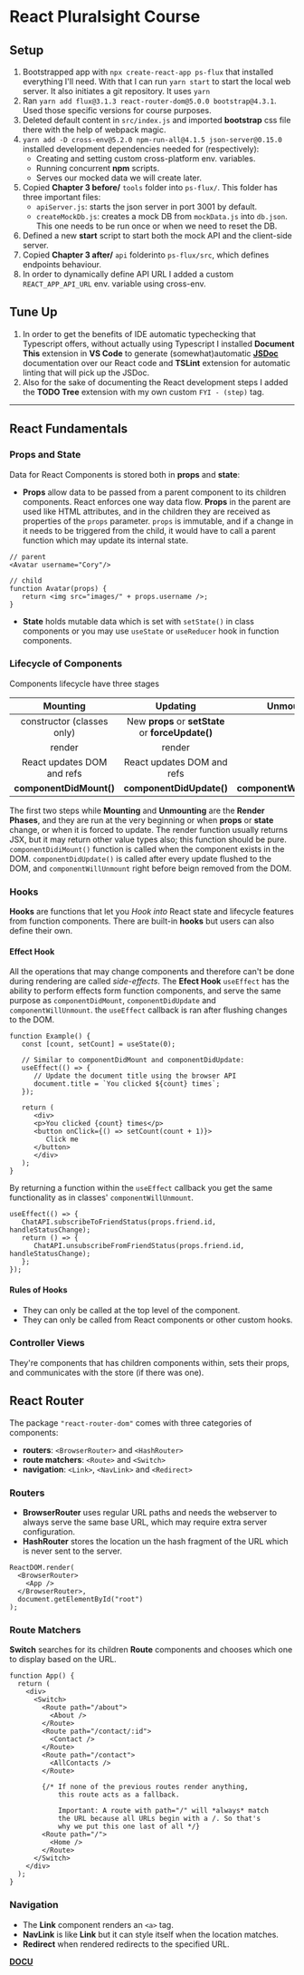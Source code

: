 # React Pluralsight Course
## Setup
1. Bootstrapped app with `npx create-react-app ps-flux` that installed everything I'll need. With that I can run `yarn start` to start the local web server. It also initiates a git repository. It uses `yarn`
2. Ran `yarn add flux@3.1.3 react-router-dom@5.0.0 bootstrap@4.3.1`. Used those specific versions for course purposes.
3. Deleted default content in `src/index.js` and imported **bootstrap** css file there with the help of webpack magic.
4. `yarn add -D cross-env@5.2.0 npm-run-all@4.1.5 json-server@0.15.0` installed development dependencies needed for (respectively):
   - Creating and setting custom cross-platform env. variables.
   - Running concurrent **npm** scripts.
   - Serves our mocked data we will create later.
5. Copied **Chapter 3 before/** `tools` folder into `ps-flux/`. This folder has three important files:
   - `apiServer.js`: starts the json server in port 3001 by default.
   - `createMockDb.js`: creates a mock DB from `mockData.js` into `db.json`. This one needs to be run once or when we need to reset the DB.
6. Defined a new **start** script to start both the mock API and the client-side server.
7. Copied **Chapter 3 after/** `api` folderinto `ps-flux/src`, which defines endpoints behaviour.
8. In order to dynamically define API URL I added a custom `REACT_APP_API_URL` env. variable using cross-env.
## Tune Up
1. In order to get the benefits of IDE automatic typechecking that Typescript offers, without actually using Typescript I installed **Document This** extension in **VS Code** to generate (somewhat)automatic [**JSDoc**](https://jsdoc.app/) documentation over our React code and **TSLint** extension for automatic linting that will pick up the JSDoc.
2. Also for the sake of documenting the React development steps I added the **TODO Tree** extension with my own custom `FYI - (step)` tag.
----------------------------------
## React Fundamentals
### Props and State
Data for React Components is stored both in **props** and **state**:
   - **Props** allow data to be passed from a parent component to its children components. React enforces one way data flow. **Props** in the parent are used like HTML attributes, and in the children they are received as properties of the `props` parameter. `props` is immutable, and if a change in it needs to be triggered from the child, it would have to call a parent function which may update its internal state.
   ```
   // parent
   <Avatar username="Cory"/>
   ```
   ```
   // child
   function Avatar(props) {
      return <img src="images/" + props.username />;
   }
   ```
   - **State** holds mutable data which is set with `setState()` in class components or you may use `useState` or `useReducer` hook in function components.
### Lifecycle of Components
Components lifecycle have three stages

| Mounting                   | Updating                                           | Unmounting                 |
| :------------------------: |:--------------------------------------------------:| :-------------------------:|
| constructor (classes only) | New **props** or **setState** or **forceUpdate()** |                            |
| render                     | render                                             |                            |
| React updates DOM and refs | React updates DOM and refs                         |                            |
| **componentDidMount()**    | **componentDidUpdate()**                           | **componentWillUnmount()** |

The first two steps while **Mounting** and **Unmounting** are the **Render Phases**, and they are run at the very beginning or when **props** or **state** change, or when it is forced to update. The render function usually returns JSX, but it may return other value types also; this function should be pure.
`componentDidiMount()` function is called when the component exists in the DOM. `componentDidUpdate()` is called after every update flushed to the DOM, and `componentWillUnmount` right before beign removed from the DOM.

### Hooks
**Hooks** are functions that let you _Hook into_ React state and lifecycle features from function components. There are built-in **hooks** but users can also define their own.
#### Effect Hook
All the operations that may change components and therefore can't be done during rendering are called _side-effects_. The **Efect Hook** `useEffect` has the ability to perform effects form function components, and serve the same purpose as `componentDidMount`, `componentDidUpdate` and `componentWillUnmount`. the `useEffect` callback is ran after  flushing changes to the DOM.
```
function Example() {
   const [count, setCount] = useState(0);

   // Similar to componentDidMount and componentDidUpdate:
   useEffect(() => {
      // Update the document title using the browser API
      document.title = `You clicked ${count} times`;
   });

   return (
      <div>
      <p>You clicked {count} times</p>
      <button onClick={() => setCount(count + 1)}>
         Click me
      </button>
      </div>
   );
}
```
By returning a function within the `useEffect` callback you get the same functionality as in classes' `componentWillUnmount`.
```
useEffect(() => {
   ChatAPI.subscribeToFriendStatus(props.friend.id, handleStatusChange);
   return () => {
      ChatAPI.unsubscribeFromFriendStatus(props.friend.id, handleStatusChange);
   };
});
```
#### Rules of Hooks
- They can only be called at the top level of the component.
- They can only be called from React components or other custom hooks.

### Controller Views
They're components that has children components within, sets their props, and communicates with the store (if there was one).

## React Router
The package `"react-router-dom"` comes with three categories of components:
- **routers**: `<BrowserRouter>` and `<HashRouter>`
- **route matchers**: `<Route>` and `<Switch>`
- **navigation**: `<Link>`, `<NavLink>` and `<Redirect>`

### Routers
- **BrowserRouter** uses regular URL paths and needs the webserver to always serve the same base URL, which may require extra server configuration.
- **HashRouter** stores the location un the hash fragment of the URL which is never sent to the server.
```
ReactDOM.render(
  <BrowserRouter>
    <App />
  </BrowserRouter>,
  document.getElementById("root")
);
```

### Route Matchers
**Switch** searches for its children **Route** components and chooses which one to display based on the URL.
```
function App() {
  return (
    <div>
      <Switch>
        <Route path="/about">
          <About />
        </Route>
        <Route path="/contact/:id">
          <Contact />
        </Route>
        <Route path="/contact">
          <AllContacts />
        </Route>

        {/* If none of the previous routes render anything,
            this route acts as a fallback.

            Important: A route with path="/" will *always* match
            the URL because all URLs begin with a /. So that's
            why we put this one last of all */}
        <Route path="/">
          <Home />
        </Route>
      </Switch>
    </div>
  );
}
```

### Navigation
- The **Link** component renders an `<a>` tag.
- **NavLink** is like **Link** but it can style itself when the location matches.
- **Redirect** when rendered redirects to the specified URL.



[**DOCU**](out/index.html)